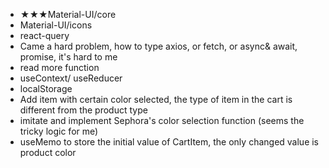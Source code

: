 - ★★★Material-UI/core
- Material-UI/icons
- react-query
- Came a hard problem, how to type axios, or fetch, or async& await, promise, it's hard to me
- read more function
- useContext/ useReducer
- localStorage
- Add item with certain color selected, the type of item in the cart is different from the product type
- imitate and implement Sephora's color selection function (seems the tricky logic for me)
- useMemo to store the initial value of CartItem, the only changed value is product color
